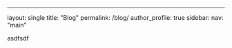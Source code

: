 ---
layout: single
title: "Blog"
permalink: /blog/
author_profile: true
sidebar:
  nav: "main"

asdfsdf
